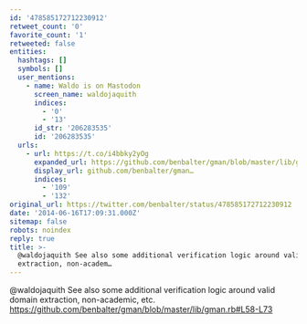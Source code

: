 ```yaml
---
id: '478585172712230912'
retweet_count: '0'
favorite_count: '1'
retweeted: false
entities:
  hashtags: []
  symbols: []
  user_mentions:
    - name: Waldo is on Mastodon
      screen_name: waldojaquith
      indices:
        - '0'
        - '13'
      id_str: '206283535'
      id: '206283535'
  urls:
    - url: https://t.co/i4bbky2yOg
      expanded_url: https://github.com/benbalter/gman/blob/master/lib/gman.rb#L58-L73
      display_url: github.com/benbalter/gman…
      indices:
        - '109'
        - '132'
original_url: https://twitter.com/benbalter/status/478585172712230912
date: '2014-06-16T17:09:31.000Z'
sitemap: false
robots: noindex
reply: true
title: >-
  @waldojaquith See also some additional verification logic around valid domain
  extraction, non-academ…
---
```


@waldojaquith See also some additional verification logic around valid domain extraction, non-academic, etc. https://github.com/benbalter/gman/blob/master/lib/gman.rb#L58-L73